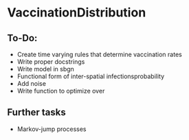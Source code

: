# VaccinationDistribution


## To-Do:

- Create time varying rules that determine vaccination rates
- Write proper docstrings
- Write model in sbgn
- Functional form of inter-spatial infectionsprobability 
- Add noise
- Write function to optimize over



## Further tasks 

- Markov-jump processes 
